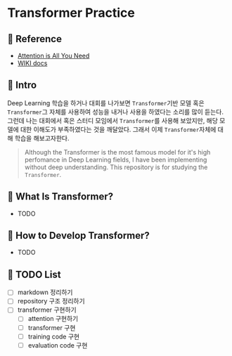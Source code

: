 # Transformer Practice   

## 🍮 Reference   
* [Attention is All You Need](https://arxiv.org/pdf/1706.03762.pdf)    
* [WIKI docs](https://wikidocs.net/31379)    

## 🍭 Intro   
  Deep Learning 학습을 하거나 대회를 나가보면 `Transformer`기반 모델 혹은 `Transformer`그 자체를 사용하여 성능을 내거나 사용을 하였다는 소리를 많이 듣는다. 그런데 나는 대회에서 혹은 스터디 모임에서 `Transformer`를 사용해 보았지만, 해당 모델에 대한 이해도가 부족하였다는 것을 깨달았다. 그래서 이제 `Transformer`자체에 대해 학습을 해보고자한다.   
 
> Although the Transformer is the most famous model for it's high perfomance in Deep Learning fields, I have been implementing without deep understanding. This repository is for studying the `Transformer`.  

## 🧁 What Is Transformer?   
* TODO

## 🍰 How to Develop Transformer?   
* TODO   

## 🥧 TODO List   
- [ ] markdown 정리하기   
- [ ] repository 구조 정리하기   
- [ ] transformer 구현하기    
	- [ ] attention 구현하기   
	- [ ] transformer 구현   
	- [ ] training code 구현   
	- [ ] evaluation code 구현   
